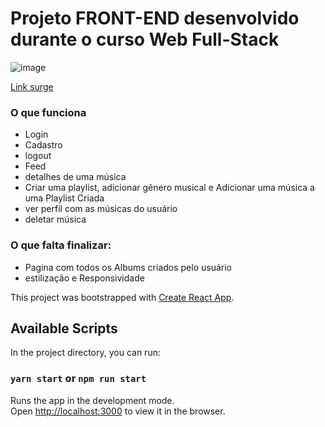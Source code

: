 # Projeto FRONT-END desenvolvido durante o curso Web Full-Stack
![image](https://user-images.githubusercontent.com/69319634/125846679-697c69a0-7423-4081-9b0b-3822bfafe994.png)

[Link surge](https://music-k.surge.sh/login)


### O que funciona


* Login
* Cadastro
* logout
* Feed
* detalhes de uma música 
* Criar uma playlist, adicionar gênero musical e Adicionar uma música a uma Playlist Criada
* ver perfil com as músicas do usuário
* deletar música

### O que falta finalizar:
* Pagina com todos os Albums criados pelo usuário 
* estilização e Responsividade

This project was bootstrapped with [Create React App](https://github.com/facebook/create-react-app).

## Available Scripts
In the project directory, you can run:
### `yarn start` or `npm run start`

Runs the app in the development mode.\
Open [http://localhost:3000](http://localhost:3000) to view it in the browser.

